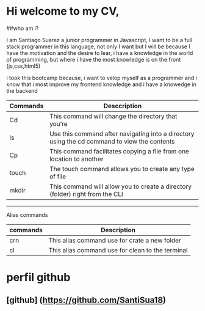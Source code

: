 # Hi welcome to my CV,

##who am i?


I am Santiago Suarez a junior programmer in Javascript, I want to be a full stack programmer in this language, not only I want but I will be because I have the motivation and the desire to lear, i have a knowledge in the world of programming, but where i have the most knowledge is on the front (js,css,html5)


i took this bootcamp because, i want to velop myself as a programmer and i know that i most improve my frontend knowledge and i have a knowedge in the backend


|Commands| Desccription|
|--------|-------------|
| Cd     | This command will change the directory that you’re |
| ls     | Use this command after navigating into a directory using the cd command to view the contents|
| Cp     | This command facilitates copying a file from one location to another|
| touch  | The touch command allows you to create any type of file|
| mkdir  | This command will allow you to create a directory (folder) right from the CLI|

-----------------------------------------------------------------------------------------------------------------
 
 
 Alias commands
 
 |commands| Description|
 |--------|------------|
 | crn    |This alias command use for crate a new folder|
 | cl     |This alias command use for clean to the terminal|

# perfil  github
## [github] (https://github.com/SantiSua18)
